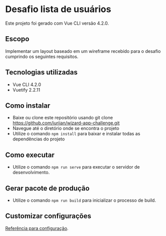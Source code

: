 # Desafio lista de usuários

Este projeto foi gerado com Vue CLI versão 4.2.0.

## Escopo

Implementar um layout baseado em um wireframe recebido para o desafio cumprindo os seguintes requisitos.

## Tecnologias utilizadas

- Vue CLI 4.2.0
- Vuetify 2.2.11

## Como instalar

- Baixe ou clone este repositório usando git clone https://github.com/iuriian/wizard-app-challenge.git
- Navegue até o diretório onde se encontra o projeto
- Utilize o comando `npm install` para baixar e instalar todas as dependências do projeto

## Como executar

- Utilize o comando `npm run serve` para executar o servidor de desenvolvimento.

## Gerar pacote de produção

- Utilize o comando `npm run build` para inicializar o processo de build.

## Customizar configurações

[Referência para configuração](https://cli.vuejs.org/config/).


